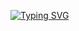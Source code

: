 
  [![Typing SVG](https://readme-typing-svg.demolab.com?font=Fira+Code&pause=1000&color=502083&random=false&width=435&lines=Bonjour!Je+suis+Sarah;Une+apprentie+Business+Intelligence;POWER+BI;SQL;LANGAGE+R)](https://git.io/typing-svg)

